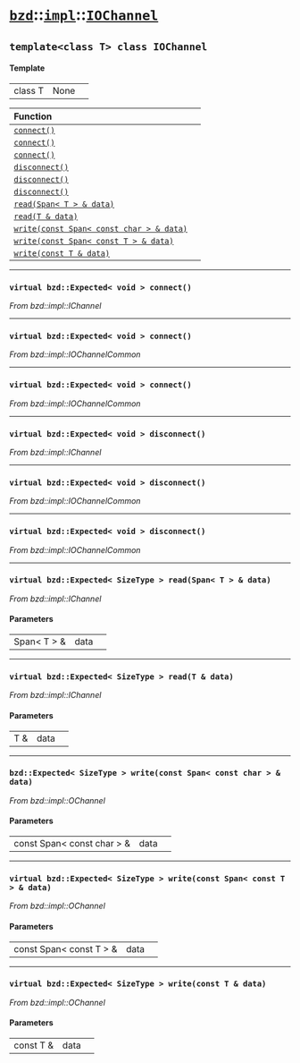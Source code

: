 # [`bzd`](../../../index.md)::[`impl`](../../index.md)::[`IOChannel`](../index.md)

## `template<class T> class IOChannel`

#### Template
||||
|---:|:---|:---|
|class T|None||

|Function||
|:---|:---|
|[`connect()`](./index.md)||
|[`connect()`](./index.md)||
|[`connect()`](./index.md)||
|[`disconnect()`](./index.md)||
|[`disconnect()`](./index.md)||
|[`disconnect()`](./index.md)||
|[`read(Span< T > & data)`](./index.md)||
|[`read(T & data)`](./index.md)||
|[`write(const Span< const char > & data)`](./index.md)||
|[`write(const Span< const T > & data)`](./index.md)||
|[`write(const T & data)`](./index.md)||
------
### `virtual bzd::Expected< void > connect()`
*From bzd::impl::IChannel*


------
### `virtual bzd::Expected< void > connect()`
*From bzd::impl::IOChannelCommon*


------
### `virtual bzd::Expected< void > connect()`
*From bzd::impl::IOChannelCommon*


------
### `virtual bzd::Expected< void > disconnect()`
*From bzd::impl::IChannel*


------
### `virtual bzd::Expected< void > disconnect()`
*From bzd::impl::IOChannelCommon*


------
### `virtual bzd::Expected< void > disconnect()`
*From bzd::impl::IOChannelCommon*


------
### `virtual bzd::Expected< SizeType > read(Span< T > & data)`
*From bzd::impl::IChannel*


#### Parameters
||||
|---:|:---|:---|
|Span< T > &|data||
------
### `virtual bzd::Expected< SizeType > read(T & data)`
*From bzd::impl::IChannel*


#### Parameters
||||
|---:|:---|:---|
|T &|data||
------
### `bzd::Expected< SizeType > write(const Span< const char > & data)`
*From bzd::impl::OChannel*


#### Parameters
||||
|---:|:---|:---|
|const Span< const char > &|data||
------
### `virtual bzd::Expected< SizeType > write(const Span< const T > & data)`
*From bzd::impl::OChannel*


#### Parameters
||||
|---:|:---|:---|
|const Span< const T > &|data||
------
### `virtual bzd::Expected< SizeType > write(const T & data)`
*From bzd::impl::OChannel*


#### Parameters
||||
|---:|:---|:---|
|const T &|data||
